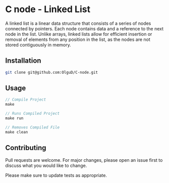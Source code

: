 # C node - Linked List

A linked list is a linear data structure that consists of a series of nodes connected by pointers. Each node contains data and a reference to the next node in the list. Unlike arrays, linked lists allow for efficient insertion or removal of elements from any position in the list, as the nodes are not stored contiguously in memory.

## Installation

```bash
git clone git@github.com:OlguD/C-node.git
```

## Usage

```C
// Compile Project
make

// Runs Compiled Project
make run

// Removes Compiled File
make clean
```

## Contributing

Pull requests are welcome. For major changes, please open an issue first
to discuss what you would like to change.

Please make sure to update tests as appropriate.